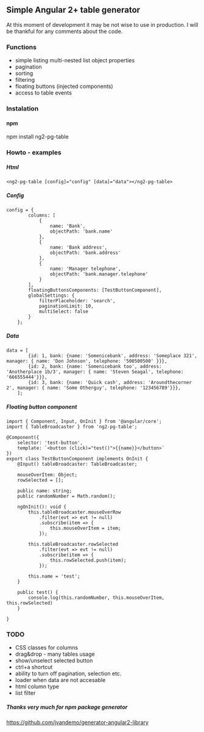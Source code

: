 ## Simple Angular 2+ table generator
At this moment of development it may be not wise to use in production. I will be thankful for any comments about the code.


### Functions 
* simple listing multi-nested list object properties
* pagination
* sorting
* filtering 
* floating buttons (injected components)
* access to table events


### Instalation

#### npm 
npm install ng2-pg-table

### Howto - examples

##### Html

```
<ng2-pg-table [config]="config" [data]="data"></ng2-pg-table>

```


##### Config
```
config = {
        columns: [
            {
                name: 'Bank',
                objectPath: 'bank.name'
            },
            {
                name: 'Bank address',
                objectPath: 'bank.address'
            },
            {
                name: 'Manager telephone',
                objectPath: 'bank.manager.telephone'
            }
        ],
        floatingButtonsComponents: [TestButtonComponent],
        globalSettings: {
            filterPlaceholder: 'search',
            paginationLimit: 10,
            multiSelect: false
        }
    };
```

##### Data
```
data = [
        {id: 1, bank: {name: 'Somenicebank', address: 'Someplace 321', manager: { name: 'Don Johnson', telephone: '500500500' }}},
        {id: 2, bank: {name: 'Somenicebank too', address: 'Anotherplace 1b/3', manager: { name: 'Steven Seagal', telephone: '666555444'}}},
        {id: 3, bank: {name: 'Quick cash', address: 'Aroundthecorner 2', manager: { name: 'Some Otherguy', telephone: '123456789'}}},
    ];
```

##### Floating button component
```
import { Component, Input, OnInit } from '@angular/core';
import { TableBroadcaster } from 'ng2-pg-table';

@Component({
    selector: 'test-button',
    template: `<button (click)="test()">{{name}}</button>`
})
export class TestButtonComponent implements OnInit {
    @Input() tableBroadcaster: TableBroadcaster;

    mouseOverItem: Object;
    rowSelected = [];

    public name: string;
    public randomNumber = Math.random();

    ngOnInit(): void {
        this.tableBroadcaster.mouseOverRow
            .filter(evt => evt != null)
            .subscribe(item => {
                this.mouseOverItem = item;
            });

        this.tableBroadcaster.rowSelected
            .filter(evt => evt != null)
            .subscribe(item => {
                this.rowSelected.push(item);
            });

        this.name = 'test';
    }

    public test() {
        console.log(this.randomNumber, this.mouseOverItem, this.rowSelected)
    }

}
```


### TODO

* CSS classes for columns
* drag&drop - many tables usage
* show/unselect selected button
* ctrl+a shortcut
* ability to turn off pagination, selection etc.
* loader when data are not accesable
* html column type
* list filter






##### Thanks very much for npm package generator
https://github.com/jvandemo/generator-angular2-library
